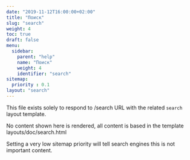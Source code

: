 ```yaml
---
date: "2019-11-12T16:00:00+02:00"
title: "Поиск"
slug: "search"
weight: 4
toc: true
draft: false
menu:
  sidebar:
    parent: "help"
    name: "Поиск"
    weight: 4
    identifier: "search"
sitemap:
  priority : 0.1
layout: "search"
---
```



This file exists solely to respond to /search URL with the related `search` layout template.

No content shown here is rendered, all content is based in the template layouts/doc/search.html

Setting a very low sitemap priority will tell search engines this is not important content.

